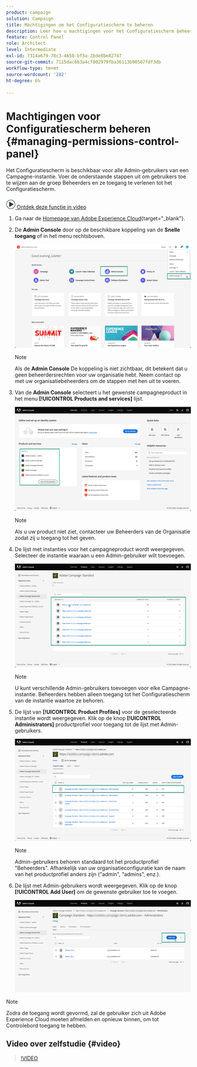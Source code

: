 ```yaml
---
product: campaign
solution: Campaign
title: Machtigingen om het Configuratiescherm te beheren
description: Leer hoe u machtigingen voor het Configuratiescherm beheert
feature: Control Panel
role: Architect
level: Intermediate
exl-id: 7314a679-78c3-4650-bf3a-2bde8be82747
source-git-commit: 7115dac6b3a4cf002979fba36113b98507fdf3db
workflow-type: tm+mt
source-wordcount: '282'
ht-degree: 6%

---
```


# Machtigingen voor Configuratiescherm beheren {#managing-permissions-control-panel}

Het Configuratiescherm is beschikbaar voor alle Admin-gebruikers van een Campagne-instantie. Voer de onderstaande stappen uit om gebruikers toe te wijzen aan de groep Beheerders en ze toegang te verlenen tot het Configuratiescherm.

![](assets/do-not-localize/how-to-video.png)[ Ontdek deze functie in video](../../discover/using/managing-permissions.md#video)

1. Ga naar de [Homepage van Adobe Experience Cloud](https://experiencecloud.adobe.com/){target=&quot;_blank&quot;}.

1. De **Admin Console** door op de beschikbare koppeling van de **Snelle toegang** of in het menu rechtsboven.

   ![](assets/do-not-localize/control_panel_admin-console.png)

   >[!NOTE]
   >
   >Als de **Admin Console** De koppeling is niet zichtbaar, dit betekent dat u geen beheerdersrechten voor uw organisatie hebt. Neem contact op met uw organisatiebeheerders om de stappen met hen uit te voeren.

1. Van de **Admin Console** selecteert u het gewenste campagneproduct in het menu **[!UICONTROL Products and services]** lijst.

   ![](assets/do-not-localize/control_panel_product-list.png)

   >[!NOTE]
   >
   >Als u uw product niet ziet, contacteer uw Beheerders van de Organisatie zodat zij u toegang tot het geven.

1. De lijst met instanties voor het campagneproduct wordt weergegeven. Selecteer de instantie waaraan u een Admin-gebruiker wilt toevoegen.

   ![](assets/do-not-localize/control_panel_add_user_4.png)

   >[!NOTE]
   >
   >U kunt verschillende Admin-gebruikers toevoegen voor elke Campagne-instantie. Beheerders hebben alleen toegang tot het Configuratiescherm van de instantie waartoe ze behoren.

1. De lijst van **[!UICONTROL Product Profiles]** voor de geselecteerde instantie wordt weergegeven. Klik op de knop **[!UICONTROL Administrators]** productprofiel voor toegang tot de lijst met Admin-gebruikers.

   ![](assets/do-not-localize/control_panel_add_user_5.png)

   >[!NOTE]
   >
   >Admin-gebruikers behoren standaard tot het productprofiel &quot;Beheerders&quot;. Afhankelijk van uw organisatieconfiguratie kan de naam van het productprofiel anders zijn (&quot;admin&quot;, &quot;admins&quot;, enz.).

1. De lijst met Admin-gebruikers wordt weergegeven. Klik op de knop **[!UICONTROL Add User]** om de gewenste gebruiker toe te voegen.

   ![](assets/do-not-localize/control_panel_add_user_6.png)

>[!NOTE]
>
>Zodra de toegang wordt gevormd, zal de gebruiker zich uit Adobe Experience Cloud moeten afmelden en opnieuw binnen, om tot Controlebord toegang te hebben.

## Video over zelfstudie {#video}

>[!VIDEO](https://video.tv.adobe.com/v/27147?quality=12)
